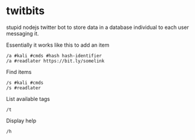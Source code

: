 # twitbits
stupid nodejs twitter bot to store data in a database individual to each user messaging it.

Essentially it works like this to add an item
```code
/a #kali #cmds #hash hash-identifier
/a #readlater https://bit.ly/somelink
```

Find items
```code
/s #kali #cmds
/s #readlater
```

List available tags
```code
/t
```

Display help
```code
/h
```
